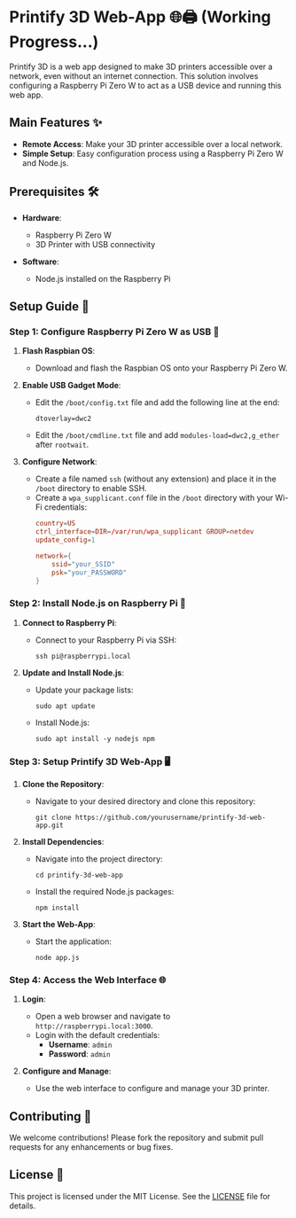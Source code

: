 # Printify 3D Web-App 🌐🖨️ (Working Progress...)

Printify 3D is a web app designed to make 3D printers accessible over a network, even without an internet connection. This solution involves configuring a Raspberry Pi Zero W to act as a USB device and running this web app.

## Main Features ✨

- **Remote Access**: Make your 3D printer accessible over a local network.
- **Simple Setup**: Easy configuration process using a Raspberry Pi Zero W and Node.js.

## Prerequisites 🛠️

- **Hardware**: 
  - Raspberry Pi Zero W
  - 3D Printer with USB connectivity

- **Software**:
  - Node.js installed on the Raspberry Pi

## Setup Guide 📖

### Step 1: Configure Raspberry Pi Zero W as USB 🔌

1. **Flash Raspbian OS**:
   - Download and flash the Raspbian OS onto your Raspberry Pi Zero W.

2. **Enable USB Gadget Mode**:
   - Edit the `/boot/config.txt` file and add the following line at the end:
     ```
     dtoverlay=dwc2
     ```
   - Edit the `/boot/cmdline.txt` file and add `modules-load=dwc2,g_ether` after `rootwait`.

3. **Configure Network**:
   - Create a file named `ssh` (without any extension) and place it in the `/boot` directory to enable SSH.
   - Create a `wpa_supplicant.conf` file in the `/boot` directory with your Wi-Fi credentials:
     ```conf
     country=US
     ctrl_interface=DIR=/var/run/wpa_supplicant GROUP=netdev
     update_config=1

     network={
         ssid="your_SSID"
         psk="your_PASSWORD"
     }
     ```

### Step 2: Install Node.js on Raspberry Pi 🚀

1. **Connect to Raspberry Pi**:
   - Connect to your Raspberry Pi via SSH:
     ```
     ssh pi@raspberrypi.local
     ```

2. **Update and Install Node.js**:
   - Update your package lists:
     ```
     sudo apt update
     ```
   - Install Node.js:
     ```
     sudo apt install -y nodejs npm
     ```

### Step 3: Setup Printify 3D Web-App 🖥️

1. **Clone the Repository**:
   - Navigate to your desired directory and clone this repository:
     ```
     git clone https://github.com/yourusername/printify-3d-web-app.git
     ```

2. **Install Dependencies**:
   - Navigate into the project directory:
     ```
     cd printify-3d-web-app
     ```
   - Install the required Node.js packages:
     ```
     npm install
     ```

3. **Start the Web-App**:
   - Start the application:
     ```
     node app.js
     ```

### Step 4: Access the Web Interface 🌐

1. **Login**:
   - Open a web browser and navigate to `http://raspberrypi.local:3000`.
   - Login with the default credentials:
     - **Username**: `admin`
     - **Password**: `admin`

2. **Configure and Manage**:
   - Use the web interface to configure and manage your 3D printer.

## Contributing 🤝

We welcome contributions! Please fork the repository and submit pull requests for any enhancements or bug fixes.

## License 📄

This project is licensed under the MIT License. See the [LICENSE](LICENSE) file for details.
